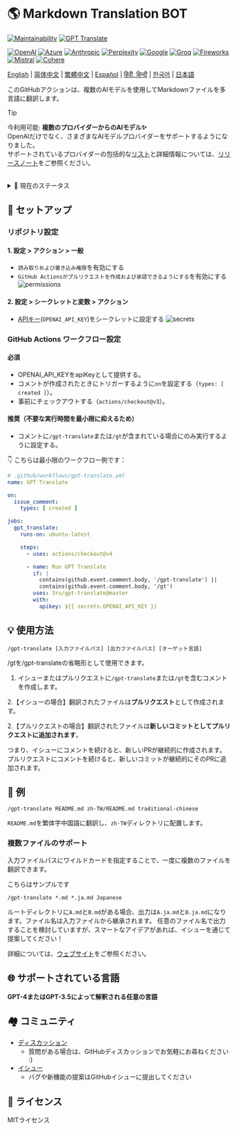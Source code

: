 # 🌎 Markdown Translation BOT
[![Maintainability](https://api.codeclimate.com/v1/badges/a13ea4f37913ba6ba570/maintainability)](https://codeclimate.com/github/3ru/gpt-translate/maintainability)
[![GPT Translate](https://github.com/3ru/gpt-translate/actions/workflows/gpt-translate.yml/badge.svg)](https://github.com/3ru/gpt-translate/actions/workflows/gpt-translate.yml)

[![OpenAI](https://img.shields.io/badge/-OpenAI-white?style=flat-square&logo=openai&logoColor=black)](https://openai.com/)
[![Azure](https://img.shields.io/badge/-Microsoft%20Azure-white?style=flat-square&logo=microsoftazure&color=0078D4)](https://azure.microsoft.com/en-us/products/ai-services/openai-service)
[![Anthropic](https://img.shields.io/badge/-Anthropic-black?style=flat-square&logo=anthropic&logoColor=black&color=d4a27f)](https://www.anthropic.com/)
[![Perplexity](https://img.shields.io/badge/-Perplexity-black?style=flat-square&logo=perplexity&color=black)](https://docs.perplexity.ai/)
[![Google](https://img.shields.io/badge/-Google%20gemini-white?style=flat-square&logo=googlegemini&color=white)](https://ai.google/discover/generativeai/)
[![Groq](https://img.shields.io/badge/-Groq-black?style=flat-square&logoColor=black&color=F55036)](https://groq.com/)
[![Fireworks](https://img.shields.io/badge/-Fireworks%20AI-black?style=flat-square&color=631fee)](https://fireworks.ai/)
[![Mistral](https://img.shields.io/badge/-Mistral%20AI-black?style=flat-square&color=ff7000)](https://mistral.ai/)
[![Cohere](https://img.shields.io/badge/-Cohere-black?style=flat-square&color=39594c)](https://cohere.com/)


[English](/README.md) |
[简体中文](/README/README.zh-CN.md) |
[繁體中文](/README/README.zh-TW.md) |
[Español](/README/README.es.md) |
[हिंदी, हिन्दी](/README/README.hi.md) |
[한국어](/README/README.ko.md) |
[日本語](/README/README.ja.md)

このGitHubアクションは、複数のAIモデルを使用してMarkdownファイルを多言語に翻訳します。

> [!TIP]
> 今利用可能: **複数のプロバイダーからのAIモデル✨**  \
> OpenAIだけでなく、さまざまなAIモデルプロバイダーをサポートするようになりました。  \
> サポートされているプロバイダーの包括的な[リスト](https://g-t.vercel.app/docs/references/supported-model-provider)と詳細情報については、[リリースノート](https://github.com/3ru/gpt-translate/releases/tag/v1.2.0-beta)をご参照ください。

<br/>

<details><summary>🧐 現在のステータス</summary>
<p>

- このアクションは、**markdown(`.md`)、markdown-jsx(`.mdx`)、json(`.json`)ファイルのみ**を翻訳します。

- コマンドは、**リポジトリへの書き込み権限を持つ個人**のみが実行できます。

これらの制限により、信頼されていないパーティによるAPIの乱用を防ぎます。

</p>
</details> 

## 🔧 セットアップ

### リポジトリ設定

#### 1. 設定 > アクション > 一般

- `読み取りおよび書き込み権限`を有効にする
- `GitHub Actionsがプルリクエストを作成および承認できるようにする`を有効にする
  ![permissions](https://user-images.githubusercontent.com/69892552/228692074-d8d009a8-9272-4023-97b1-3cbc637d5d84.jpg)

#### 2. 設定 > シークレットと変数 > アクション

- [APIキー](https://platform.openai.com/account/api-keys)(`OPENAI_API_KEY`)をシークレットに設定する
  ![secrets](https://user-images.githubusercontent.com/69892552/228692421-22d7db33-4e32-4f28-b166-45b4d3ce2b11.jpg)


### GitHub Actions ワークフロー設定

#### 必須
- OPENAI_API_KEYをapiKeyとして提供する。
- コメントが作成されたときにトリガーするように`on`を設定する（`types: [ created ]`）。
- 事前にチェックアウトする（`actions/checkout@v3`）。

#### 推奨（不要な実行時間を最小限に抑えるため）
- コメントに`/gpt-translate`または`/gt`が含まれている場合にのみ実行するように設定する。


👇 こちらは最小限のワークフロー例です：
```yaml
# .github/workflows/gpt-translate.yml
name: GPT Translate

on:
  issue_comment:
    types: [ created ]

jobs:
  gpt_translate:
    runs-on: ubuntu-latest

    steps:
      - uses: actions/checkout@v4

      - name: Run GPT Translate
        if: |
          contains(github.event.comment.body, '/gpt-translate') || 
          contains(github.event.comment.body, '/gt')
        uses: 3ru/gpt-translate@master
        with:
          apikey: ${{ secrets.OPENAI_API_KEY }}
```


## 💡 使用方法

```
/gpt-translate [入力ファイルパス] [出力ファイルパス] [ターゲット言語] 
```
/gtを/gpt-translateの省略形として使用できます。

1. イシューまたはプルリクエストに`/gpt-translate`または`/gt`を含むコメントを作成します。

2.【イシューの場合】翻訳されたファイルは**プルリクエスト**として作成されます。

2.【プルリクエストの場合】翻訳されたファイルは**新しいコミットとしてプルリクエストに追加されます**。

つまり、イシューにコメントを続けると、新しいPRが継続的に作成されます。
プルリクエストにコメントを続けると、新しいコミットが継続的にそのPRに追加されます。

## 📝 例
```
/gpt-translate README.md zh-TW/README.md traditional-chinese
```
`README.md`を繁体字中国語に翻訳し、`zh-TW`ディレクトリに配置します。

### 複数ファイルのサポート

入力ファイルパスにワイルドカードを指定することで、一度に複数のファイルを翻訳できます。

こちらはサンプルです
```
/gpt-translate *.md *.ja.md Japanese
```
ルートディレクトリに`A.md`と`B.md`がある場合、出力は`A.ja.md`と`B.ja.md`になります。ファイル名は入力ファイルから継承されます。
任意のファイル名で出力することを検討していますが、スマートなアイデアがあれば、イシューを通じて提案してください！

詳細については、[ウェブサイト](https://g-t.vercel.app/docs/references/path-builder)をご参照ください。

## 🌐 サポートされている言語
**GPT-4またはGPT-3.5によって解釈される任意の言語**

## 🏘️ コミュニティ
- [ディスカッション](https://github.com/3ru/gpt-translate/discussions)
  - 質問がある場合は、GitHubディスカッションでお気軽にお尋ねください :)
- [イシュー](https://github.com/3ru/gpt-translate/issues)
  - バグや新機能の提案はGitHubイシューに提出してください

## 📃 ライセンス
MITライセンス